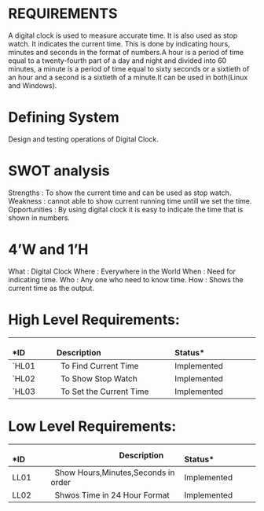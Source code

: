 # REQUIREMENTS

A digital clock is used to measure accurate time. It is also used as stop watch. It indicates the current time. This is done by indicating hours, minutes and seconds in the format of numbers.A hour is a period of time equal to a twenty-fourth part of a day and night and divided into 60 minutes, a minute is a period of time equal to sixty seconds or a sixtieth of an hour and a second is a sixtieth of a minute.It can be used in both(Linux and Windows).


# Defining System

Design and testing operations of Digital Clock.


# SWOT analysis

Strengths       : To show the current time and can be used as stop watch.
Weakness        : cannot able to show current running time untill we set the time.
Opportunities   : By using digital clock it is easy to indicate the time that is shown in numbers.


# 4’W and 1’H

What   : Digital Clock
Where  : Everywhere in the World
When   : Need for indicating time.
Who    : Any one who need to know time.
How    : Shows the current time as the output.


# High Level Requirements:

|`      `*ID|`                 `Description|`            `Status*|
| :- | :- | :- |
|`HL01|` `To Find Current Time| Implemented |
|`HL02|` `To Show Stop Watch| Implemented |
|`HL03|` `To Set the Current Time | Implemented | 


#  Low Level Requirements:

|`      `*ID|`                 `Description|`            `Status*|
| :- | :- | :- |
|LL01|` `Show Hours,Minutes,Seconds in order| Implemented | 
|LL02|` `Shwos Time in 24 Hour Format| Implemented |   

